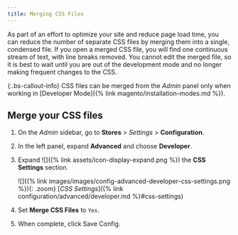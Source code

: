 ```yaml
---
title: Merging CSS Files
---
```


As part of an effort to optimize your site and reduce page load time, you can reduce the number of separate CSS files by merging them into a single, condensed file. If you open a merged CSS file, you will find one continuous stream of text, with line breaks removed. You cannot edit the merged file, so it is best to wait until you are out of the development mode and no longer making frequent changes to the CSS.

{:.bs-callout-info}
CSS files can be merged from the _Admin_ panel only when working in [Developer Mode]({% link magento/installation-modes.md %}).

## Merge your CSS files

1. On the _Admin_ sidebar, go to **Stores** > _Settings_ > **Configuration**.

1. In the left panel, expand **Advanced** and choose **Developer**.

1. Expand ![]({% link assets/icon-display-expand.png %}) the **CSS Settings** section.

   ![]({% link images/images/config-advanced-developer-css-settings.png %}){: .zoom}
   [*CSS Settings*]({% link configuration/advanced/developer.md %}#css-settings)

1. Set **Merge CSS Files** to `Yes`.

1. When complete, click <span class="btn">Save Config</span>.
